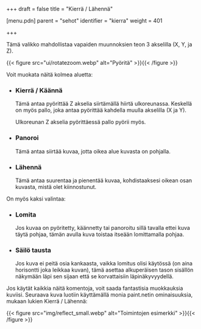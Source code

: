 +++
draft = false
title = "Kierrä / Lähennä"

[menu.pdn]
    parent = "sehot"
    identifier = "kierra"
    weight = 401

+++

Tämä valikko mahdollistaa vapaiden muunnoksien teon 3 akselilla (X, Y, ja Z).

{{< figure src="ui/rotatezoom.webp" alt="Pyöritä" >}}{{< /figure >}}

Voit muokata näitä kolmea aluetta:

* ### Kierrä / Käännä

    Tämä antaa pyörittää Z akselia siirtämällä hiirtä ulkoreunassa. Keskellä on myös pallo, joka antaa pyörittää kahdella muulla akselilla (X ja Y).

    Ulkoreunan Z akselia pyörittäessä pallo pyörii myös.

* ### Panoroi

    Tämä antaa siirtää kuvaa, jotta oikea alue kuvasta on pohjalla.

* ### Lähennä

    Tämä antaa suurentaa ja pienentää kuvaa, kohdistaaksesi oikean osan kuvasta, mistä olet kiinnostunut.

On myös kaksi valintaa:

* ### Lomita

    Jos kuvaa on pyöritetty, käännetty tai panoroitu sillä tavalla ettei kuva täytä pohjaa, tämän avulla kuva toistaa itseään lomittamalla pohjaa.

* ### Säilö tausta

    Jos kuva ei peitä osia kankaasta, vaikka lomitus olisi käytössä (on aina horisontti joka leikkaa kuvan), tämä asettaa alkuperäisen tason
    sisällön näkymään läpi sen sijaan että se korvattaisiin läpinäkyvyydellä.

Jos käytät kaikkia näitä komentoja, voit saada fantastisia muokkauksia kuviisi. Seuraava kuva luotiin käyttämällä monia paint.netin ominaisuuksia,
mukaan lukien Kierrä / Lähennä:

{{< figure src="img/reflect_small.webp" alt="Toimintojen esimerkki" >}}{{< /figure >}}
